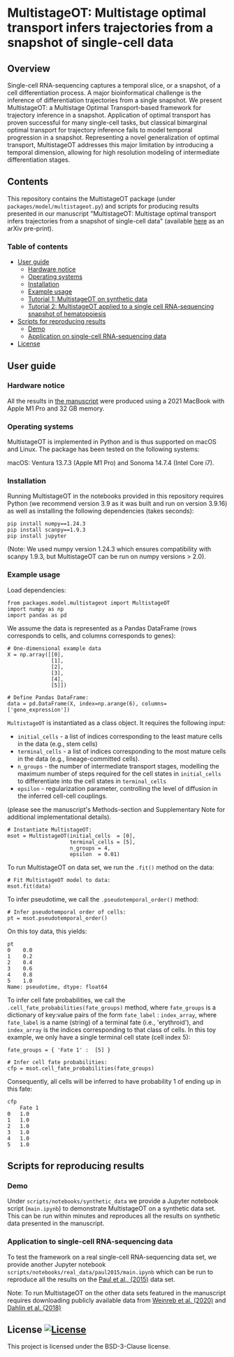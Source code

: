 # MultistageOT: Multistage optimal transport infers trajectories from a snapshot of single-cell data

## Overview
Single-cell RNA-sequencing captures a temporal slice, or a snapshot, of a cell differentiation process. A major bioinformatical challenge is the inference of differentiation trajectories from a single snapshot. We present MultistageOT: a Multistage Optimal Transport-based framework for trajectory inference in a snapshot. Application of optimal transport has proven successful for many single-cell tasks, but classical bimarginal optimal transport for trajectory inference fails to model temporal progression in a snapshot. Representing a novel generalization of optimal transport, MultistageOT addresses this major limitation by introducing a temporal dimension, allowing for high resolution modeling of intermediate differentiation stages.

## Contents
This repository contains the MultistageOT package (under `packages/model/multistageot.py`) and scripts for producing results presented in our manuscript "MultistageOT: Multistage optimal transport infers trajectories from a snapshot of single-cell data" (available [here](https://arxiv.org/abs/2502.05241) as an arXiv pre-print).

### Table of contents
 * [User guide](#userguide)
   * [Hardware notice](#hardware)
   * [Operating systems](#os)
   * [Installation](#installation)
   * [Example usage](#exampleuse)
   * [Tutorial 1: MultistageOT on synthetic data](https://github.com/dahlinlab/MultistageOT/blob/main/scripts/notebooks/synthetic_data/main.ipynb)
   * [Tutorial 2: MultistageOT applied to a single cell RNA-sequencing snapshot of hematopoiesis](https://github.com/dahlinlab/MultistageOT/blob/main/scripts/notebooks/real_data/paul2015/main.ipynb)
 * [Scripts for reproducing results](#scripts)
   * [Demo](#demo)
   * [Application on single-cell RNA-sequencing data](#scrnaseq)
 * [License](#license)
  
## User guide <a name="userguide"></a>
### Hardware notice  <a name="hardware"></a>
All the results in [the manuscript](https://arxiv.org/abs/2502.05241) were produced using a 2021 MacBook with Apple M1 Pro and 32 GB memory.

### Operating systems  <a name="os"></a>
MultistageOT is implemented in Python and is thus supported on macOS and Linux. The package has been tested on the following systems:

macOS: Ventura 13.7.3 (Apple M1 Pro) and Sonoma 14.7.4 (Intel Core i7).
	
### Installation <a name="installation"></a>
Running MultistageOT in the notebooks provided in this repository requires Python (we recommend version 3.9 as it was built and run on version 3.9.16) as well as installing the following dependencies (takes seconds):

```
pip install numpy==1.24.3
pip install scanpy==1.9.3
pip install jupyter
```
(Note: We used numpy version 1.24.3 which ensures compatibility with scanpy 1.9.3, but MultistageOT can be run on numpy versions > 2.0).

### Example usage <a name="exampleuse"></a>
Load dependencies:
```
from packages.model.multistageot import MultistageOT
import numpy as np
import pandas as pd
```

We assume the data is represented as a Pandas DataFrame (rows corresponds to cells, and columns corresponds to genes):

```
# One-dimensional example data
X = np.array([[0],
              [1],
              [2],
              [3],
              [4],
              [5]]) 

# Define Pandas DataFrame:
data = pd.DataFrame(X, index=np.arange(6), columns=['gene_expression'])
```

`MultistageOT` is instantiated as a class object. It requires the following input:

* `initial_cells` - a list of indices corresponding to the least mature cells in the data (e.g., stem cells)
* `terminal_cells` - a list of indices corresponding to the most mature cells in the data (e.g., lineage-committed cells).
* `n_groups` - the number of intermediate transport stages, modelling the maximum number of steps required for the cell states in `initial_cells` to differentiate into the cell states in  `terminal_cells`
* `epsilon` - regularization parameter, controlling the level of diffusion in the inferred cell-cell couplings.

(please see the manuscript's Methods-section and Supplementary Note for additional implementational details). 

```
# Instantiate MultistageOT:
msot = MultistageOT(initial_cells  = [0],
                    terminal_cells = [5],
                    n_groups = 4,
                    epsilon  = 0.01)
```

To run MultistageOT on data set, we run the `.fit()` method on the data:

```
# Fit MultistageOT model to data:
msot.fit(data)
```
To infer pseudotime, we call the `.pseudotemporal_order()` method:

```
# Infer pseudotemporal order of cells:
pt = msot.pseudotemporal_order()
```
On this toy data, this yields:
```
pt
0    0.0
1    0.2
2    0.4
3    0.6
4    0.8
5    1.0
Name: pseudotime, dtype: float64
```
To infer cell fate probabilities, we call the `.cell_fate_probabilities(fate_groups)` method, where `fate_groups` is a dictionary of key:value pairs of the form `fate_label` : `index_array`, where `fate_label` is a name (string) of a terminal fate (i.e., 'erythroid'), and  `index_array` is the indices corresponding to that class of cells. In this toy example, we only have a single terminal cell state (cell index 5):

```
fate_groups = { 'Fate 1' :  [5] }

# Infer cell fate probabilities:
cfp = msot.cell_fate_probabilities(fate_groups)
```
Consequently, all cells will be inferred to have probability 1 of ending up in this fate:
```
cfp
	Fate 1
0	1.0
1	1.0
2	1.0
3	1.0
4	1.0
5	1.0
```
## Scripts for reproducing results <a name="scripts"></a>
### Demo <a name="demo"></a>
Under `scripts/notebooks/synthetic_data` we provide a Jupyter notebook script (`main.ipynb`) to demonstrate MultistageOT on a synthetic data set. This can be run within minutes and reproduces all the results on synthetic data presented in the manuscript. 

### Application to single-cell RNA-sequencing data <a name="scrnaseq"></a>
To test the framework on a real single-cell RNA-sequencing data set, we provide another Jupyter notebook  `scripts/notebooks/real_data/paul2015/main.ipynb` which can be run to reproduce all the results on the [Paul et al., (2015)](https://doi.org/10.1016/j.cell.2015.11.013) data set.

Note: To run MultistageOT on the other data sets featured in the manuscript requires downloading publicly available data from [Weinreb et al. (2020)](https://www.science.org/doi/10.1126/science.aaw3381) and [Dahlin et al. (2018)](https://ashpublications.org/blood/article/131/21/e1/37145/A-single-cell-hematopoietic-landscape-resolves-8)

## License [![License](https://img.shields.io/badge/License-BSD_3--Clause-blue.svg)](https://opensource.org/licenses/BSD-3-Clause) <a name="license"></a>
This project is licensed under the BSD-3-Clause license.
